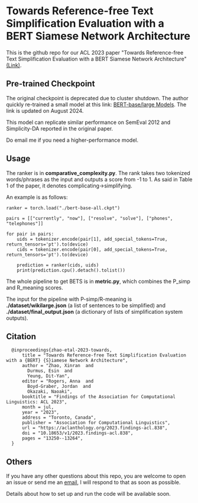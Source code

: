 # Towards Reference-free Text Simplification Evaluation with a BERT Siamese Network Architecture
This is the github repo for our ACL 2023 paper "Towards Reference-free Text Simplification Evaluation with a BERT Siamese Network Architecture" [(Link)](https://aclanthology.org/2023.findings-acl.838.pdf).

## Pre-trained Checkpoint
The original checkpoint is deprecated due to cluster shutdown. The author quickly re-trained a small model at this link: [BERT-base/large Models](https://drive.google.com/file/d/1bGN6KwNReKE1LbJmyGQ0AAWJGH47ojhU/view?usp=drive_link). The link is updated on August 2024.

This model can replicate similar performance on SemEval 2012 and Simplicity-DA reported in the original paper.

Do email me if you need a higher-performance model.

## Usage

The ranker is in **comparative_complexity.py**. The rank takes two tokenized words/phrases as the input and outputs a score from -1 to 1. As said in Table 1 of the paper, it denotes complicating->simplifying.

An example is as follows:

    ranker = torch.load("./bert-base-all.ckpt")
    
    pairs = [["currently", "now"], ["resolve", "solve"], ["phones", "telephones"]]

    for pair in pairs:
        uids = tokenizer.encode(pair[1], add_special_tokens=True, return_tensors='pt').to(device)
        cids = tokenizer.encode(pair[0], add_special_tokens=True, return_tensors='pt').to(device)        

        prediction = ranker(cids, uids)
        print(prediction.cpu().detach().tolist())

The whole pipeline to get BETS is in **metric.py**, which combines the P_simp and R_meaning scores. 

The input for the pipeline with P-simp/R-meaning is **./dataset/wikilarge.json** (a list of sentences to be simplified) and **./dataset/final_output.json** (a dictionary of lists of simplification system outputs).


  
## Citation

      @inproceedings{zhao-etal-2023-towards,
          title = "Towards Reference-free Text Simplification Evaluation with a {BERT} {S}iamese Network Architecture",
          author = "Zhao, Xinran  and
            Durmus, Esin  and
            Yeung, Dit-Yan",
          editor = "Rogers, Anna  and
            Boyd-Graber, Jordan  and
            Okazaki, Naoaki",
          booktitle = "Findings of the Association for Computational Linguistics: ACL 2023",
          month = jul,
          year = "2023",
          address = "Toronto, Canada",
          publisher = "Association for Computational Linguistics",
          url = "https://aclanthology.org/2023.findings-acl.838",
          doi = "10.18653/v1/2023.findings-acl.838",
          pages = "13250--13264",
      }

## Others
If you have any other questions about this repo, you are welcome to open an issue or send me an [email](mailto:xinranz3@andrew.cmu.edu), I will respond to that as soon as possible.

Details about how to set up and run the code will be available soon.

